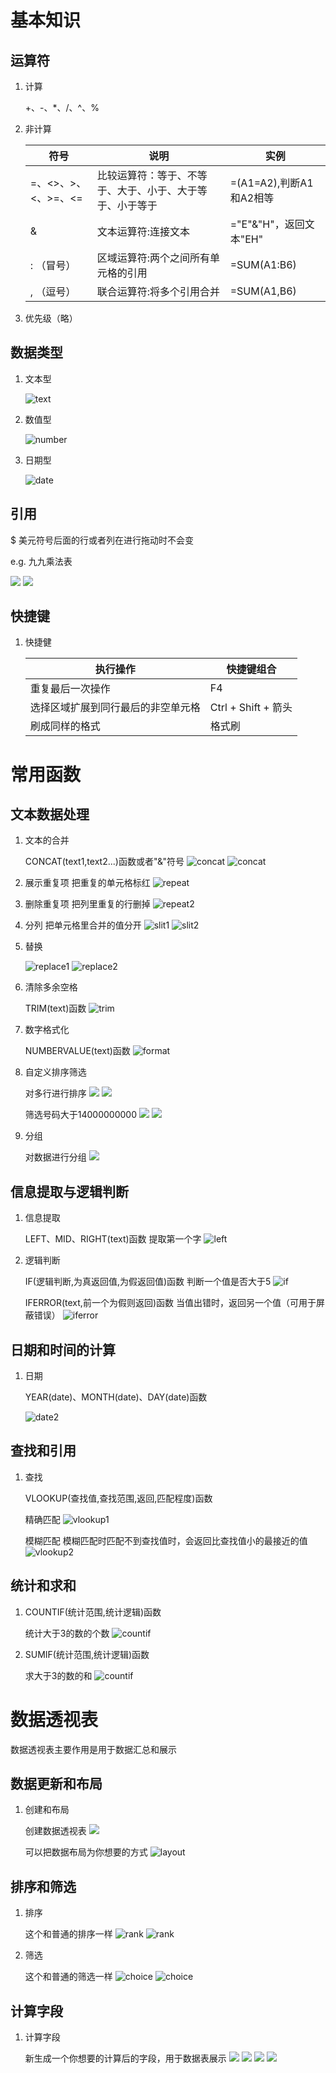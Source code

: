# 基本知识
## 运算符
1. 计算
    
    +、-、*、/、^、%

2. 非计算
   
    |  符号  | 说明  | 实例 |
    |  ----  | ----  | ---- |
    | =、<>、>、<、>=、<=  | 比较运算符：等于、不等于、大于、小于、大于等于、小于等于 |=(A1=A2),判断A1和A2相等|
    | &  | 文本运算符:连接文本 |="E"&"H"，返回文本"EH"|
    | : （冒号）| 区域运算符:两个之间所有单元格的引用 |=SUM(A1:B6)|
    | , （逗号）| 联合运算符:将多个引用合并 |=SUM(A1,B6)|
3. 优先级（略）

## 数据类型
1. 文本型
   
   ![text](./text.png "text")

2. 数值型
   
   ![number](./number.png "number")
3. 日期型

    ![date](./date.png "date")
## 引用
   $ 美元符号后面的行或者列在进行拖动时不会变
   
   e.g. 九九乘法表
   
   ![](99_0.jpg)
   ![](99_1.jpg)

## 快捷键
1. 快捷健

   | 执行操作 | 快捷键组合 |
   | ---- | ---- |
   | 重复最后一次操作 | F4 |
   | 选择区域扩展到同行最后的非空单元格 | Ctrl + Shift + 箭头|
   | 刷成同样的格式 | 格式刷 |
   

# 常用函数
## 文本数据处理
1. 文本的合并

    CONCAT(text1,text2...)函数或者"&"符号
    ![concat](./concat1.jpg "concat1")
    ![concat](./concat2.jpg "concat2")
2. 展示重复项
    把重复的单元格标红
    ![repeat](./repeat.jpg "repeat")

3. 删除重复项
    把列里重复的行删掉
    ![repeat2](./repeat2.jpg "repeat2")

4. 分列
    把单元格里合并的值分开
    ![slit1](./slit1.jpg "slit1")
    ![slit2](./slit2.jpg "slit2")

5. 替换
   
   ![replace1](./replace1.jpg)
   ![replace2](./replace2.jpg)

6. 清除多余空格
   
   TRIM(text)函数
    ![trim](./trim.jpg)

7. 数字格式化
   
    NUMBERVALUE(text)函数
    ![format](./format.jpg)

8. 自定义排序筛选

    对多行进行排序
    ![](./s_rank0.jpg)
    ![](./s_rank1.jpg)
    
    筛选号码大于14000000000
    ![](./s-c1.jpg)
    ![](./s-c2.jpg)
    
9. 分组
    
    对数据进行分组
    ![](./group.jpg)
    
    
    

## 信息提取与逻辑判断

1. 信息提取
   
    LEFT、MID、RIGHT(text)函数
    提取第一个字
    ![left](./left0.jpg "left")
    

2. 逻辑判断

    IF(逻辑判断,为真返回值,为假返回值)函数
    判断一个值是否大于5
    ![if](./if0.jpg "if")

    IFERROR(text,前一个为假则返回)函数
    当值出错时，返回另一个值（可用于屏蔽错误）
    ![iferror](./iferror0.jpg "iferror")
    
## 日期和时间的计算

1. 日期

    YEAR(date)、MONTH(date)、DAY(date)函数
    
    ![date2](date2.jpg "date2")

## 查找和引用

1. 查找
   
    VLOOKUP(查找值,查找范围,返回,匹配程度)函数

    精确匹配
   ![vlookup1](vlookup1.jpg "vlookup1")

    模糊匹配
    模糊匹配时匹配不到查找值时，会返回比查找值小的最接近的值
   ![vlookup2](vlookup2.jpg "vlookup2")


## 统计和求和

1. COUNTIF(统计范围,统计逻辑)函数
  
    统计大于3的数的个数
    ![countif](countif.jpg "countif")
2. SUMIF(统计范围,统计逻辑)函数

    求大于3的数的和
    ![countif](countif.jpg "countif")



# 数据透视表

数据透视表主要作用是用于数据汇总和展示
## 数据更新和布局
1. 创建和布局
    
    创建数据透视表
    ![](create0.jpg)
    
    可以把数据布局为你想要的方式
    ![layout](layout3.jpg)


## 排序和筛选
1. 排序
   
   这个和普通的排序一样
   ![rank](rank0.jpg "rank")
   ![rank](rank1.jpg "rank")

2. 筛选

    这个和普通的筛选一样
   ![choice](choice0.jpg "choice")
   ![choice](choice1.jpg "choice")
## 计算字段

1. 计算字段
    
    新生成一个你想要的计算后的字段，用于数据表展示
    ![](c5.jpg)
    ![](c6.jpg)
    ![](c7.jpg)
    ![](c8.jpg)
